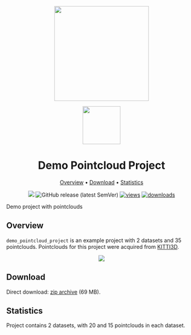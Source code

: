 <div align="center" markdown> 

<img src="https://i.imgur.com/UdBujFN.png" width="250" /> <br>

<img src="https://user-images.githubusercontent.com/48913536/183939737-ff189235-7ebd-47c2-995f-57213d554359.png" width="100"/> 

# Demo Pointcloud Project  

<p align="center">

  <a href="#overview">Overview</a> •
  <a href="#download">Download</a> •
  <a href="#statistics">Statistics</a>
</p>

[![](https://img.shields.io/badge/slack-chat-green.svg?logo=slack)](https://supervise.ly/slack)
![GitHub release (latest SemVer)](https://img.shields.io/github/v/release/supervisely-ecosystem/demo-poinctloud-project)
[![views](https://app.supervise.ly/img/badges/views/supervisely-ecosystem/demo-poinctloud-project.png)](https://supervise.ly) 
[![downloads](https://app.supervise.ly/img/badges/downloads/supervisely-ecosystem/demo-poinctloud-project.png)](https://supervise.ly)

</div>

Demo project with pointclouds

## Overview 

`demo_pointcloud_project` is an example project with 2 datasets and 35 pointclouds.
Pointclouds for this project were acquired from [KITTI3D](http://www.cvlibs.net/datasets/kitti/eval_object.php?obj_benchmark=3d).

<div align="center" markdown>
  <img src="https://user-images.githubusercontent.com/48913536/183958828-4ac3a2d7-f07a-47cf-8f01-a9679f214614.png"/>
</div>


## Download

Direct download: [zip archive](https://github.com/supervisely-ecosystem/demo-poinctloud-project/releases/download/v0.0.1/demo_pointcloud_project.zip) (69 MB).

## Statistics

Project contains 2 datasets, with 20 and 15 pointclouds in each dataset.
